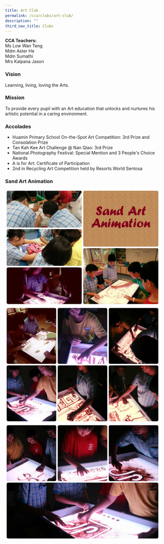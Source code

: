 ```yaml
---
title: Art Club
permalink: /cca/clubs/art-club/
description: ""
third_nav_title: Clubs
---
```

**CCA Teachers:**    
Ms Low Wan Teng    
Mdm Aster He   
Mdm Sumathi <br>
Mrs Kalpana Jason


### Vision
Learning, living, loving the Arts.
### Mission
To provide every pupil with an Art education that unlocks and nurtures his artistic potential in a caring environment.
### Accolades
* Huamin Primary School On-the-Spot Art Competition: 3rd Prize and Consolation Prize
* Tan Kah Kee Art Challenge @ Nan Qiao: 3rd Prize
* National Photography Festival: Special Mention and 3 People's Choice Awards
* A is for Art: Certificate of Participation
* 2nd in Recycling Art Competition held by Resorts World Sentosa


### Sand Art Animation

![](/images/sandart1.jpeg)
![](/images/sandart2.jpeg)
![](/images/sandart3.jpeg)
